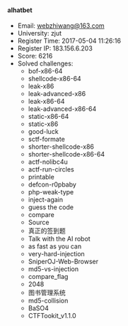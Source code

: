 #### alhatbet  

* Email: webzhiwang@163.com  
* University: zjut  
* Register Time: 2017-05-04 11:26:16  
* Register IP: 183.156.6.203  
* Score: 6216  
* Solved challenges: 
  * bof-x86-64  
  * shellcode-x86-64  
  * leak-x86  
  * leak-advanced-x86  
  * leak-x86-64  
  * leak-advanced-x86-64  
  * static-x86-64  
  * static-x86  
  * good-luck  
  * sctf-formate  
  * shorter-shellcode-x86  
  * shorter-shellcode-x86-64  
  * actf-nolibc4u  
  * actf-run-circles  
  * printable  
  * defcon-r0pbaby  
  * php-weak-type  
  * inject-again  
  * guess the code  
  * compare  
  * Source  
  * 真正的签到题  
  * Talk with the AI robot  
  * as fast as you can  
  * very-hard-injection  
  * SniperOJ-Web-Browser  
  * md5-vs-injection  
  * compare_flag  
  * 2048  
  * 图书管理系统  
  * md5-collision  
  * BaSO4  
  * CTFTookit_v1.1.0  
